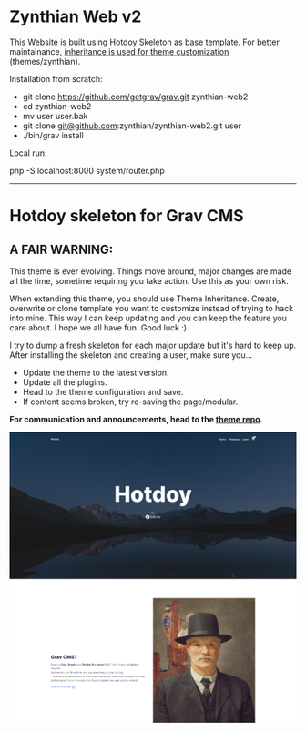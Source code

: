 # Zynthian Web v2

This Website is built using Hotdoy Skeleton as base template. 
For better maintainance, [inheritance is used for theme customization](https://getgrav.org/blog/theme-development-with-inheritance) (themes/zynthian).

Installation from scratch:

* git clone https://github.com/getgrav/grav.git zynthian-web2
* cd zynthian-web2
* mv user user.bak
* git clone git@github.com:zynthian/zynthian-web2.git user
* ./bin/grav install

Local run:

  php -S localhost:8000 system/router.php


--------------

# Hotdoy skeleton for Grav CMS

## A FAIR WARNING:
This theme is ever evolving. Things move around, major changes are made all the time, sometime requiring you take action. Use this as your own risk.

When extending this theme, you should use Theme Inheritance. Create, overwrite or clone template you want to customize instead of trying to hack into mine. This way I can keep updating and you can keep the feature you care about. I hope we all have fun. Good luck :)

I try to dump a fresh skeleton for each major update but it's hard to keep up. 
After installing the skeleton and creating a user, make sure you...

* Update the theme to the latest version.
* Update all the plugins.
* Head to the theme configuration and save.
* If content seems broken, try re-saving the page/modular.

**For communication and announcements, head to the [theme repo](https://github.com/hotdoy/grav-theme-hotdoy).**

![Theme screenshot](https://raw.githubusercontent.com/hotdoy/grav-skeleton-hotdoy/master/screenshot.jpg)

